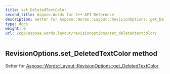 ```yaml
---
title: set_DeletedTextColor
second_title: Aspose.Words for C++ API Reference
description: Setter for Aspose::Words::Layout::RevisionOptions::get_DeletedTextColor. 
type: docs
weight: 0
url: /cpp/aspose.words.layout/revisionoptions/set_deletedtextcolor/
---
```

## RevisionOptions.set_DeletedTextColor method


Setter for [Aspose::Words::Layout::RevisionOptions::get_DeletedTextColor](./get_deletedtextcolor/).

